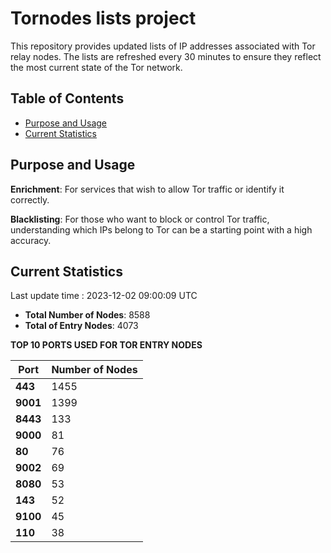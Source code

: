 # Tornodes lists project

This repository provides updated lists of IP addresses associated with Tor relay nodes. The lists are refreshed every 30 minutes to ensure they reflect the most current state of the Tor network.

## Table of Contents

- [Purpose and Usage](#purpose-and-usage)
- [Current Statistics](#current-statistics)


## Purpose and Usage

**Enrichment**: For services that wish to allow Tor traffic or identify it correctly.

**Blacklisting**: For those who want to block or control Tor traffic, understanding which IPs belong to Tor can be a starting point with a high accuracy.

## Current Statistics

Last update time : 2023-12-02 09:00:09 UTC

- **Total Number of Nodes**: 8588
- **Total of Entry Nodes**: 4073

**TOP 10 PORTS USED FOR TOR ENTRY NODES**

| **Port** | **Number of Nodes** |
|------|-----------------|
| **443**   | 1455  |
| **9001**   | 1399  |
| **8443**   | 133  |
| **9000**   | 81  |
| **80**   | 76  |
| **9002**   | 69  |
| **8080**   | 53  |
| **143**   | 52  |
| **9100**   | 45  |
| **110**   | 38  |

